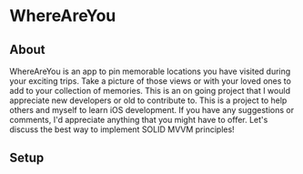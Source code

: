# WhereAreYou

## About
WhereAreYou is an app to pin memorable locations you have visited during your exciting trips. Take a picture of those views or with your loved ones to add to your collection of memories. This is an on going project that I would appreciate new developers or old to contribute to. This is a project to help others and myself to learn iOS development. If you have any suggestions or comments, I'd appreciate anything that you might have to offer. Let's discuss the best way to implement SOLID MVVM principles!


## Setup
